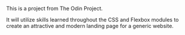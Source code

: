 This is a project from The Odin Project.

It will utilize skills learned throughout the CSS and Flexbox modules to create an attractive and modern landing page for a generic website.